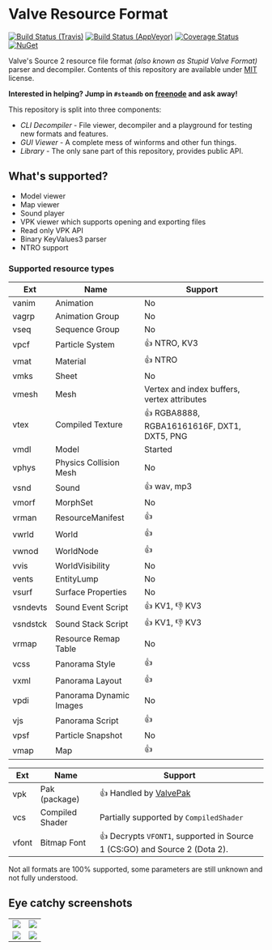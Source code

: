 # Valve Resource Format

[![Build Status (Travis)](https://img.shields.io/travis/SteamDatabase/ValveResourceFormat/master.svg?label=Travis&style=flat-square)](https://travis-ci.org/SteamDatabase/ValveResourceFormat)
[![Build Status (AppVeyor)](https://img.shields.io/appveyor/ci/xPaw/valveresourceformat/master.svg?label=AppVeyor&style=flat-square)](https://ci.appveyor.com/project/xPaw/valveresourceformat)
[![Coverage Status](https://img.shields.io/coveralls/SteamDatabase/ValveResourceFormat.svg?label=Test%20Coverage&style=flat-square)](https://coveralls.io/github/SteamDatabase/ValveResourceFormat)
[![NuGet](https://img.shields.io/nuget/v/ValveResourceFormat.svg?label=NuGet&style=flat-square)](https://www.nuget.org/packages/ValveResourceFormat/)

Valve's Source 2 resource file format *(also known as Stupid Valve Format)* parser and decompiler. Contents of this repository are available under [MIT](LICENSE) license.

**Interested in helping? Jump in `#steamdb` on [freenode](https://freenode.net/) and ask away!**

This repository is split into three components:
- *CLI Decompiler* - File viewer, decompiler and a playground for testing new formats and features.
- *GUI Viewer* - A complete mess of winforms and other fun things.
- *Library* - The only sane part of this repository, provides public API.

## What's supported?
- Model viewer
- Map viewer
- Sound player
- VPK viewer which supports opening and exporting files
- Read only VPK API
- Binary KeyValues3 parser
- NTRO support

### Supported resource types
Ext      | Name                    | Support
-------- | ----------------------- | -------
vanim    | Animation               | No
vagrp    | Animation Group         | No
vseq     | Sequence Group          | No
vpcf     | Particle System         | :+1: NTRO, KV3
vmat     | Material                | :+1: NTRO
vmks     | Sheet                   | No
vmesh    | Mesh                    | Vertex and index buffers, vertex attributes
vtex     | Compiled Texture        | :+1: RGBA8888, RGBA16161616F, DXT1, DXT5, PNG
vmdl     | Model                   | Started
vphys    | Physics Collision Mesh  | No
vsnd     | Sound                   | :+1: wav, mp3
vmorf    | MorphSet                | No
vrman    | ResourceManifest        | :+1:
vwrld    | World                   | :+1:
vwnod    | WorldNode               | :+1:
vvis     | WorldVisibility         | No
vents    | EntityLump              | No
vsurf    | Surface Properties      | No
vsndevts | Sound Event Script      | :+1: KV1, :-1: KV3
vsndstck | Sound Stack Script      | :+1: KV1, :-1: KV3
vrmap    | Resource Remap Table    | No
vcss     | Panorama Style          | :+1:
vxml     | Panorama Layout         | :+1:
vpdi     | Panorama Dynamic Images | No
vjs      | Panorama Script         | :+1:
vpsf     | Particle Snapshot       | No
vmap     | Map                     | :+1:

Ext      | Name                    | Support
-------- | ----------------------- | -------
vpk      | Pak (package)           | :+1: Handled by [ValvePak](https://github.com/SteamDatabase/ValvePak)
vcs      | Compiled Shader         | Partially supported by `CompiledShader`
vfont    | Bitmap Font             | :+1: Decrypts `VFONT1`, supported in Source 1 (CS:GO) and Source 2 (Dota 2).

Not all formats are 100% supported, some parameters are still unknown and not fully understood.

## Eye catchy screenshots
<table>
	<tr>
		<td><img src="https://steamdatabase.github.io/ValveResourceFormat/static/screen_glados.png"></td>
		<td><img src="https://steamdatabase.github.io/ValveResourceFormat/static/screen_potato.png"></td>
	</tr>
	<tr>
		<td><img src="https://steamdatabase.github.io/ValveResourceFormat/static/screen_vpk.png"></td>
		<td><img src="https://steamdatabase.github.io/ValveResourceFormat/static/screen_cli.png"></td>
	</tr>
</table>

